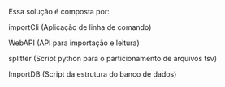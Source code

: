 Essa solução é composta por:

importCli (Aplicação de linha de comando)

WebAPI (API para importação e leitura)

splitter (Script python para o particionamento de arquivos tsv)

ImportDB (Script da estrutura do banco de dados)

